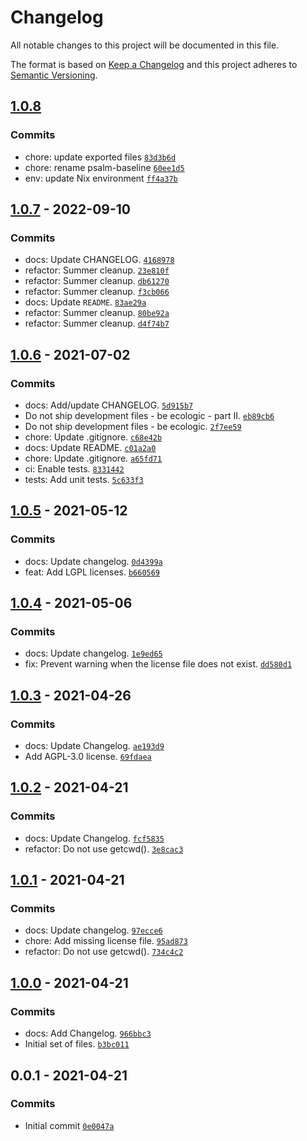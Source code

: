 # Changelog

All notable changes to this project will be documented in this file.

The format is based on [Keep a Changelog](https://keepachangelog.com/en/1.0.0/)
and this project adheres to [Semantic Versioning](https://semver.org/spec/v2.0.0.html).

## [1.0.8](https://github.com/loophp/grumphp-license-task/compare/1.0.7...1.0.8)

### Commits

- chore: update exported files [`83d3b6d`](https://github.com/loophp/grumphp-license-task/commit/83d3b6db306b60085596ee9b2632066db469ae6d)
- chore: rename psalm-baseline [`60ee1d5`](https://github.com/loophp/grumphp-license-task/commit/60ee1d5554753c2acea839c1dd184a1821d225e0)
- env: update Nix environment [`ff4a37b`](https://github.com/loophp/grumphp-license-task/commit/ff4a37b16ad13e0cb4f3fd2407b9f8da56394e02)

## [1.0.7](https://github.com/loophp/grumphp-license-task/compare/1.0.6...1.0.7) - 2022-09-10

### Commits

- docs: Update CHANGELOG. [`4168978`](https://github.com/loophp/grumphp-license-task/commit/41689781b8c219013c731e73ad97d4df3f6e6623)
- refactor: Summer cleanup. [`23e810f`](https://github.com/loophp/grumphp-license-task/commit/23e810f3d5d379746280e44b180eb47fce5966c7)
- refactor: Summer cleanup. [`db61270`](https://github.com/loophp/grumphp-license-task/commit/db61270eb38d831ed28bdaf2e04ebf938ad59858)
- refactor: Summer cleanup. [`f3cb066`](https://github.com/loophp/grumphp-license-task/commit/f3cb066ef496db8d026133a755d9a9559f82ddd0)
- docs: Update `README`. [`83ae29a`](https://github.com/loophp/grumphp-license-task/commit/83ae29aea57ab7f14494dbff4733042188328111)
- refactor: Summer cleanup. [`80be92a`](https://github.com/loophp/grumphp-license-task/commit/80be92a7d11def436aaf38e0d403b0624b60d69e)
- refactor: Summer cleanup. [`d4f74b7`](https://github.com/loophp/grumphp-license-task/commit/d4f74b778a6d30bb52af8d6f5c8f30856e8a14ef)

## [1.0.6](https://github.com/loophp/grumphp-license-task/compare/1.0.5...1.0.6) - 2021-07-02

### Commits

- docs: Add/update CHANGELOG. [`5d915b7`](https://github.com/loophp/grumphp-license-task/commit/5d915b7d3155f92510b8778185673f5625784025)
- Do not ship development files - be ecologic - part II. [`eb89cb6`](https://github.com/loophp/grumphp-license-task/commit/eb89cb6aa20fa188843e3d2ad9210c3b54d79e9f)
- Do not ship development files - be ecologic. [`2f7ee59`](https://github.com/loophp/grumphp-license-task/commit/2f7ee59b9fc5acecb5bac7bb8850cb1a19f24d0f)
- chore: Update .gitignore. [`c68e42b`](https://github.com/loophp/grumphp-license-task/commit/c68e42b3277ef3d21f0286c0ee44082215d1fefb)
- docs: Update README. [`c01a2a0`](https://github.com/loophp/grumphp-license-task/commit/c01a2a0a116d57345a113fc5a3fea4f9077a2718)
- chore: Update .gitignore. [`a65fd71`](https://github.com/loophp/grumphp-license-task/commit/a65fd71d76a502d9ff9adcbc60a3514e639ba314)
- ci: Enable tests. [`8331442`](https://github.com/loophp/grumphp-license-task/commit/83314424d5ea7735e313fef6f5d355ae832f7ca9)
- tests: Add unit tests. [`5c633f3`](https://github.com/loophp/grumphp-license-task/commit/5c633f39ea4e2f5e1c5b326030f0e83c6fea4521)

## [1.0.5](https://github.com/loophp/grumphp-license-task/compare/1.0.4...1.0.5) - 2021-05-12

### Commits

- docs: Update changelog. [`0d4399a`](https://github.com/loophp/grumphp-license-task/commit/0d4399a556213fd988b779f394ce6016a5642d27)
- feat: Add LGPL licenses. [`b660569`](https://github.com/loophp/grumphp-license-task/commit/b660569ed9a3b2e9425519db8996cab40e7bcf3c)

## [1.0.4](https://github.com/loophp/grumphp-license-task/compare/1.0.3...1.0.4) - 2021-05-06

### Commits

- docs: Update changelog. [`1e9ed65`](https://github.com/loophp/grumphp-license-task/commit/1e9ed65ce87ef14ced2f42ee321660cd9be01469)
- fix: Prevent warning when the license file does not exist. [`dd580d1`](https://github.com/loophp/grumphp-license-task/commit/dd580d1b2646b052d88a9ee79f3dcc67473589d8)

## [1.0.3](https://github.com/loophp/grumphp-license-task/compare/1.0.2...1.0.3) - 2021-04-26

### Commits

- docs: Update Changelog. [`ae193d9`](https://github.com/loophp/grumphp-license-task/commit/ae193d9ed6b127bf1a2ecc057e78dae91054f65a)
- Add AGPL-3.0 license. [`69fdaea`](https://github.com/loophp/grumphp-license-task/commit/69fdaea019d189d44d294a111e3c52f42341f28d)

## [1.0.2](https://github.com/loophp/grumphp-license-task/compare/1.0.1...1.0.2) - 2021-04-21

### Commits

- docs: Update Changelog. [`fcf5835`](https://github.com/loophp/grumphp-license-task/commit/fcf58352f5d87b91356136b0418d3f6596e88ca2)
- refactor: Do not use getcwd(). [`3e8cac3`](https://github.com/loophp/grumphp-license-task/commit/3e8cac3d4750a1bc826d9acb7718c4462f58247b)

## [1.0.1](https://github.com/loophp/grumphp-license-task/compare/1.0.0...1.0.1) - 2021-04-21

### Commits

- docs: Update changelog. [`97ecce6`](https://github.com/loophp/grumphp-license-task/commit/97ecce6be07fce01e09cc9cd7dfdc147fd07e8e3)
- chore: Add missing license file. [`95ad873`](https://github.com/loophp/grumphp-license-task/commit/95ad8738a41319c9e975376f9428491b3ce8a5b2)
- refactor: Do not use getcwd(). [`734c4c2`](https://github.com/loophp/grumphp-license-task/commit/734c4c263f9227a53efdf7b2a8698f24e223564b)

## [1.0.0](https://github.com/loophp/grumphp-license-task/compare/0.0.1...1.0.0) - 2021-04-21

### Commits

- docs: Add Changelog. [`966bbc3`](https://github.com/loophp/grumphp-license-task/commit/966bbc35dfbfea1f54fe1473e246051c7a2267f8)
- Initial set of files. [`b3bc011`](https://github.com/loophp/grumphp-license-task/commit/b3bc011ac9cae517a17f3103879c03ec4071e6c0)

## 0.0.1 - 2021-04-21

### Commits

- Initial commit [`0e0047a`](https://github.com/loophp/grumphp-license-task/commit/0e0047a33a1f73dec8d5da96b72cd4e25921fe66)
